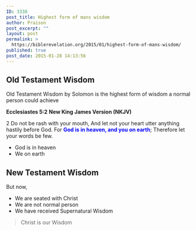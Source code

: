 ```yaml
---
ID: 3338
post_title: Highest form of mans wisdom
author: Praison
post_excerpt: ""
layout: post
permalink: >
  https://biblerevelation.org/2015/01/highest-form-of-mans-wisdom/
published: true
post_date: 2015-01-28 14:13:56
---
```

<h2>Old Testament Wisdom</h2>
Old Testament Wisdom by Solomon is the highest form of wisdom a normal person could achieve

<strong>Ecclesiastes 5:2</strong>
<strong> New King James Version (NKJV)</strong>

2 Do not be rash with your mouth,
And let not your heart utter anything hastily before God.
For <span style="color: #0000ff;"><strong>God is in heaven, and you on earth</strong></span>;
Therefore let your words be few.
<ul>
	<li>God is in heaven</li>
	<li>We on earth</li>
</ul>
<h2>New Testament Wisdom</h2>
But now,
<ul>
	<li>We are seated with Christ</li>
	<li>We are not normal person</li>
	<li>We have received Supernatural Wisdom</li>
</ul>
<blockquote>Christ is our Wisdom</blockquote>
